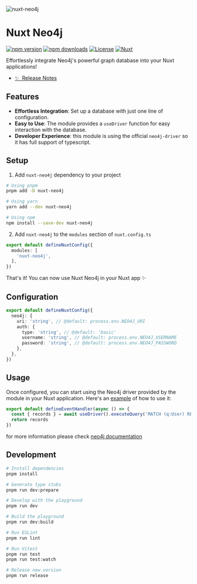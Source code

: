![nuxt-neo4j](https://raw.githubusercontent.com/arashsheyda/nuxt-neo4j/main/playground/public/social-card.jpg)

# Nuxt Neo4j

[![npm version][npm-version-src]][npm-version-href]
[![npm downloads][npm-downloads-src]][npm-downloads-href]
[![License][license-src]][license-href]
[![Nuxt][nuxt-src]][nuxt-href]

Effortlessly integrate Neo4j's powerful graph database into your Nuxt applications!

- [✨ &nbsp;Release Notes](/CHANGELOG.md)
<!-- - [🏀 Online playground](https://stackblitz.com/github/your-org/nuxt-neo4j?file=playground%2Fapp.vue) -->
<!-- - [📖 &nbsp;Documentation](https://example.com) -->

## Features

- **Effortless Integration**: Set up a database with just one line of configuration.
- **Easy to Use**: The module provides a `useDriver` function for easy interaction with the database.
- **Developer Experience**: this module is using the official `neo4j-driver` so it has full support of typescript.

## Setup

1. Add `nuxt-neo4j` dependency to your project

```bash
# Using pnpm
pnpm add -D nuxt-neo4j

# Using yarn
yarn add --dev nuxt-neo4j

# Using npm
npm install --save-dev nuxt-neo4j
```

2. Add `nuxt-neo4j` to the `modules` section of `nuxt.config.ts`

```ts
export default defineNuxtConfig({
  modules: [
    'nuxt-neo4j',
  ],
})
```

That's it! You can now use Nuxt Neo4j in your Nuxt app ✨

## Configuration

```ts
export default defineNuxtConfig({
  neo4j: {
    uri: 'string', // @default: process.env.NEO4J_URI
    auth: {
      type: 'string', // @default: 'basic'
      username: 'string', // @default: process.env.NEO4J_USERNAME
      password: 'string', // @default: process.env.NEO4J_PASSWORD
    },
  },
})
```

## Usage

Once configured, you can start using the Neo4j driver provided by the module in your Nuxt application. Here's an [example](./playground/server/api/users.get.ts) of how to use it:

```ts
export default defineEventHandler(async () => {
  const { records } = await useDriver().executeQuery('MATCH (q:User) RETURN q LIMIT 25;')
  return records
})
```

for more information please check [neo4j documentation](https://neo4j.com/docs/)

## Development

```bash
# Install dependencies
pnpm install

# Generate type stubs
pnpm run dev:prepare

# Develop with the playground
pnpm run dev

# Build the playground
pnpm run dev:build

# Run ESLint
pnpm run lint

# Run Vitest
pnpm run test
pnpm run test:watch

# Release new version
pnpm run release
```

<!-- Badges -->
[npm-version-src]: https://img.shields.io/npm/v/nuxt-neo4j/latest.svg?style=flat&colorA=020420&colorB=00DC82
[npm-version-href]: https://npmjs.com/package/nuxt-neo4j

[npm-downloads-src]: https://img.shields.io/npm/dm/nuxt-neo4j.svg?style=flat&colorA=020420&colorB=00DC82
[npm-downloads-href]: https://npmjs.com/package/nuxt-neo4j

[license-src]: https://img.shields.io/npm/l/nuxt-neo4j.svg?style=flat&colorA=020420&colorB=00DC82
[license-href]: https://npmjs.com/package/nuxt-neo4j

[nuxt-src]: https://img.shields.io/badge/Nuxt-020420?logo=nuxt.js
[nuxt-href]: https://nuxt.com
